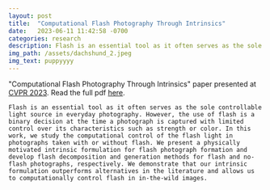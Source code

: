 ```yaml
---
layout: post
title:  "Computational Flash Photography Through Intrinsics"
date:   2023-06-11 11:42:58 -0700
categories: research
description: Flash is an essential tool as it often serves as the sole controllable light source in everyday photography. However, the use of flash is a binary decision at the time a photograph is captured with limited control over its characteristics such as strength or color.
img_path: /assets/dachshund_2.jpeg
img_text: puppyyyy
---
```

"Computational Flash Photography Through Intrinsics" paper presented at [CVPR 2023][CVPR-2023-link]. Read the full pdf [here][pdf-link].

`Flash is an essential tool as it often serves as the sole controllable light source in everyday photography. However, the use of flash is a binary decision at the time a photograph is captured with limited control over its characteristics such as strength or color. In this work, we study the computational control of the flash light in photographs taken with or without flash. We present a physically motivated intrinsic formulation for flash photograph formation and develop flash decomposition and generation methods for flash and no-flash photographs, respectively. We demonstrate that our intrinsic formulation outperforms alternatives in the literature and allows us to computationally control flash in in-the-wild images.`

[CVPR-2023-link]: https://openaccess.thecvf.com/content/CVPR2023/html/Maralan_Computational_Flash_Photography_Through_Intrinsics_CVPR_2023_paper.html
[pdf-link]: https://openaccess.thecvf.com/content/CVPR2023/papers/Maralan_Computational_Flash_Photography_Through_Intrinsics_CVPR_2023_paper.pdf

